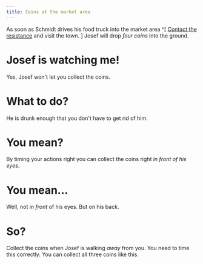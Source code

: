 ```yaml
---
title: Coins at the market area
---
```


As soon as Schmidt drives his food truck into the market area ^[ [Contact the resistance](../020-violinist/index.md) and visit the town. ] Josef will drop *four coins* into the ground.

# Josef is watching me!
Yes, Josef won't let you collect the coins.

# What to do?
He is drunk enough that you don't have to get rid of him.

# You mean?
By timing your actions right you can collect the coins right *in front of his eyes*.

# You mean...
Well, not in *front* of his eyes. But on his back.

# So?
Collect the coins when Josef is walking *away* from you. You need to time this correctly. You can collect all three coins like this.
